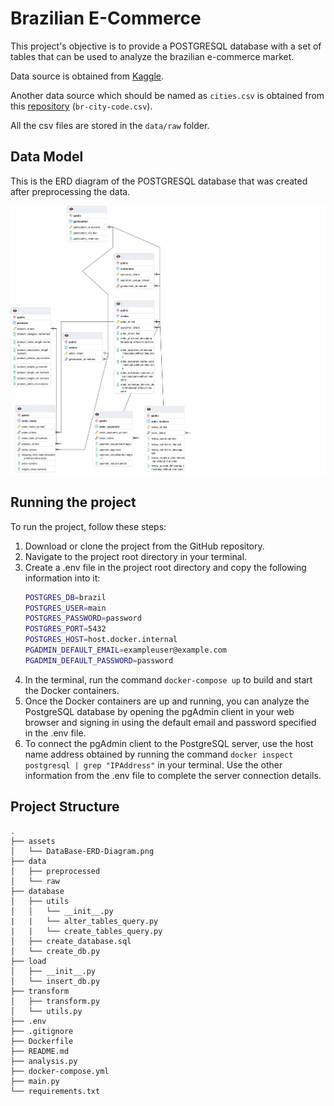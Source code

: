 # Brazilian E-Commerce

This project's objective is to provide a POSTGRESQL database with a set of tables that can be used to analyze the brazilian e-commerce market. 

Data source is obtained from [Kaggle](https://www.kaggle.com/olistbr/brazilian-ecommerce).

Another data source which should be named as `cities.csv` is obtained from this [repository](https://github.com/datasets-br/city-codes/tree/master/data) (`br-city-code.csv`). 

All the csv files are stored in the `data/raw` folder.

## Data Model

This is the ERD diagram of the POSTGRESQL database that was created after preprocessing the data.

![Data Model](assets/DataBase-ERD-Diagram.png)
## Running the project

To run the project, follow these steps:

1. Download or clone the project from the GitHub repository.
2. Navigate to the project root directory in your terminal.
3. Create a .env file in the project root directory and copy the following information into it:
    ```bash
    POSTGRES_DB=brazil
    POSTGRES_USER=main
    POSTGRES_PASSWORD=password
    POSTGRES_PORT=5432
    POSTGRES_HOST=host.docker.internal
    PGADMIN_DEFAULT_EMAIL=exampleuser@example.com
    PGADMIN_DEFAULT_PASSWORD=password
    ```
4. In the terminal, run the command `docker-compose up` to build and start the Docker containers.
5. Once the Docker containers are up and running, you can analyze the PostgreSQL database by opening the pgAdmin client in your web browser and signing in using the default email and password specified in the .env file.
6. To connect the pgAdmin client to the PostgreSQL server, use the host name address obtained by running the command `docker inspect postgresql | grep "IPAddress"` in your terminal. Use the other information from the .env file to complete the server connection details.


## Project Structure

```
.
├── assets
│   └── DataBase-ERD-Diagram.png
├── data
│   ├── preprocessed
│   └── raw
├── database
│   ├── utils
│   │   └── __init__.py
|   |   └── alter_tables_query.py
|   |   └── create_tables_query.py
│   ├── create_database.sql
│   └── create_db.py
├── load
│   ├── __init__.py
│   └── insert_db.py
├── transform
│   ├── transform.py
│   └── utils.py
├── .env
├── .gitignore
├── Dockerfile
├── README.md
├── analysis.py
├── docker-compose.yml
├── main.py
└── requirements.txt

```